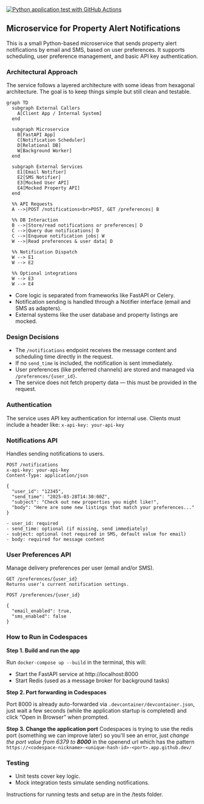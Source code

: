 [![Python application test with GitHub Actions](https://github.com/FrenyCS/wd-challenge/actions/workflows/devops.yml/badge.svg)](https://github.com/FrenyCS/wd-challenge/actions/workflows/devops.yml)

## Microservice for Property Alert Notifications

This is a small Python-based microservice that sends property alert notifications by email and SMS, based on user preferences. It supports scheduling, user preference management, and basic API key authentication.

### Architectural Approach

The service follows a layered architecture with some ideas from hexagonal architecture. The goal is to keep things simple but still clean and testable.

```mermaid
graph TD
  subgraph External Callers
    A[Client App / Internal System]
  end

  subgraph Microservice
    B[FastAPI App]
    C[Notification Scheduler]
    D[Relational DB]
    W[Background Worker]
  end

  subgraph External Services
    E1[Email Notifier]
    E2[SMS Notifier]
    E3[Mocked User API]
    E4[Mocked Property API]
  end

  %% API Requests
  A -->|POST /notifications<br>POST, GET /preferences| B

  %% DB Interaction
  B -->|Store/read notifications or preferences| D
  C -->|Query due notifications| D
  C -->|Enqueue notification jobs| W
  W -->|Read preferences & user data| D

  %% Notification Dispatch
  W --> E1
  W --> E2

  %% Optional integrations
  W --> E3
  W --> E4
```

- Core logic is separated from frameworks like FastAPI or Celery.
- Notification sending is handled through a Notifier interface (email and SMS as adapters).
- External systems like the user database and property listings are mocked.

### Design Decisions
- The `/notifications` endpoint receives the message content and scheduling time directly in the request.
- If no `send_time` is included, the notification is sent immediately.
- User preferences (like preferred channels) are stored and managed via `/preferences/{user_id}`.
- The service does not fetch property data — this must be provided in the request.

### Authentication

The service uses API key authentication for internal use. Clients must include a header like: `x-api-key: your-api-key`


### Notifications API

Handles sending notifications to users.

	POST /notifications
	x-api-key: your-api-key
	Content-Type: application/json
	
	{
	  "user_id": "12345",
	  "send_time": "2025-03-28T14:30:00Z",
	  "subject": "Check out new properties you might like!",
	  "body": "Here are some new listings that match your preferences..."
	}

	- user_id: required
	- send_time: optional (if missing, send immediately)
	- subject: optional (not required in SMS, default value for email)
	- body: required for message content

### User Preferences API

Manage delivery preferences per user (email and/or SMS).

	GET /preferences/{user_id}
	Returns user’s current notification settings.
	
	POST /preferences/{user_id}
	
	{
	  "email_enabled": true,
	  "sms_enabled": false
	}

### How to Run in Codespaces

**Step 1. Build and run the app**  

Run ```docker-compose up --build``` in the terminal, this will:
- Start the FastAPI service at http://localhost:8000
- Start Redis (used as a message broker for background tasks)

**Step 2. Port forwarding in Codespaces**  

Port 8000 is already auto-forwarded via `.devcontainer/devcontainer.json`, just wait a few seconds (while the application startup is completed) and click “Open in Browser” when prompted.

**Step 3. Change the application port**
Codespaces is trying to use the redis port (something we can improve later) so you'll see an error, just *change the port value from 6379 to **8000*** in the openend url which has the pattern 
`https://<codespace-nickname>-<unique-hash-id>-<port>.app.github.dev/`

### Testing
- Unit tests cover key logic.
- Mock integration tests simulate sending notifications.

Instructions for running tests and setup are in the /tests folder.
